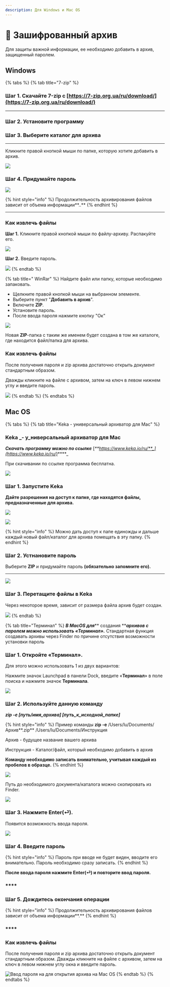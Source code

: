 ```yaml
---
description: Для Windows и Mac OS
---
```


# 🔐 Зашифрованный архив

Для защиты важной информации, ее необходимо  добавить в архив, защищенный паролем.

## Windows

{% tabs %}
{% tab title="7-zip" %}
###

### Шаг 1. Скачайте  7-zip c  [https://7-zip.org.ua/ru/download/](https://7-zip.org.ua/ru/download/)

****

### **Шаг 2.** **Установите программу**&#x20;



### **Шаг 3. Выберите каталог для архива**

****

Кликните правой кнопкой мыши по папке, которую хотите добавить в архив.

![](<../.gitbook/assets/image (97).png>)

### Шаг 4. Придумайте пароль



![](<../.gitbook/assets/image (86).png>)

{% hint style="info" %}
Продолжительность архивирования файлов зависит от объема информации**..**
{% endhint %}

****

### **Как извлечь файлы**&#x20;

**Шаг 1.** Кликните правой кнопкой мыши по файлу-архиву.  Распакуйте его.



![](<../.gitbook/assets/image (33).png>)

**Шаг 2.** Введите пароль.



![](../.gitbook/assets/telegram-cloud-photo-size-2-5465641807862938547-y\_partial.jpg)
{% endtab %}

{% tab title=" WinRar" %}
Найдите файл или папку, которые необходимо запаковать.

* Щелкните правой кнопкой мыши на выбранном элементе.
* Выберите пункт "**Добавить в архив**".&#x20;
* Включите **ZIP**.&#x20;
* Установите пароль.
* После ввода пароля нажмите кнопку "Ок"

![](<../.gitbook/assets/image (11).png>)

Новая **ZIP**-папка с таким же именем будет создана в том же каталоге, где находится файл/папка для архива.

### Как извлечь файлы

После получения пароля и zip архива  достаточно открыть документ стандартным образом.&#x20;

Дважды кликните на файле с архивом, затем на ключ в левом нижнем углу и введите пароль.

![](<../.gitbook/assets/telegram-cloud-photo-size-4-6042831721059167792-y (1).jpg>)
{% endtab %}
{% endtabs %}

## Mac OS

{% tabs %}
{% tab title="Keka - универсальный архиватор для Mac" %}
### Keka _**- у**_ниверсальный архиватор для Mac

_**Скачать программу можно по ссылке**_ [_**https://www.keka.io/ru/**_](https://www.keka.io/ru/)_****_

При скачивании по ссылке программа бесплатна.

![](<../.gitbook/assets/image (79).png>)

### Шаг 1. Запустите  Keka



**Дайте разрешения на доступ к папке, где находятся файлы, предназначенные для архива.**

![](<../.gitbook/assets/image (14).png>)

![](<../.gitbook/assets/image (92).png>)

{% hint style="info" %}
Можно дать доступ к папе единожды и дальше каждый новый файл/каталог для архива помещать в эту папку.
{% endhint %}

### **Шаг 2.** Устнановите пароль

Выберите  **ZIP** и придумайте пароль **(обязательно запомните его).**

****

![](<../.gitbook/assets/image (24).png>)

### Шаг 3. Перетащите файлы  в Keka

Через некоторое время, зависит от размера файла архив  будет создан.



![](<../.gitbook/assets/image (75).png>)
{% endtab %}

{% tab title="Терминал" %}
_**В MacOS  для**_** создания **_**архивов с паролем можно использовать «Терминал».**_ Стандартная функция создавать архивы через Finder по причине отсутствия возможности установки пароль

### **Шаг 1.** Откройте «Терминал».&#x20;

Для этого можно использовать 1 из двух вариантов:

Нажмите значок Launchpad в панели Dock, введите «**Терминал**» в поле поиска и нажмите значок **Терминала**.

![](<../.gitbook/assets/image (61).png>)

### **Шаг 2.** Используйте данную команду

_**zip -e \[путь/имя\_архива] \[путь\_к\_исходной\_папке]**_

{% hint style="info" %}
Пример команды **zip -e** /Users/lu/Documents/Архив**.zip** /Users/lu/Documents/Инструкция

Архив - будущее название вашего архива

Инструкция - Каталог/файл, который необходимо добавить в архив

**Команду необходимо записать внимательно, учитывая каждый из пробелов в образце.**
{% endhint %}

![](<../.gitbook/assets/image (30).png>)

Путь до необходимого документа/каталога можно скопировать из Finder.

![](<../.gitbook/assets/image (78).png>)

### **Шаг 3.** Нажмите Enter(⏎).

Появится возможность ввода пароля.

![](<../.gitbook/assets/image (16).png>)

### **Шаг 4.** Введите пароль

{% hint style="info" %}
Пароль при вводе не будет виден, вводите его внимательно. Пароль необходимо  сразу записать.
{% endhint %}

**После ввода пароля нажмите Enter(⏎) и повторите ввод пароля.**

### ****

### **Шаг 5.** Дождитесь окончания операции&#x20;

{% hint style="info" %}
Продолжительность архивирования файлов зависит от объема информации**.**
{% endhint %}

### ****

### **Как извлечь файлы**&#x20;

После получения пароля и zip архива  достаточно открыть документ стандартным образом. Дважды кликните на файле с архивом, затем на ключ в левом нижнем углу окна и введите пароль.

![Ввод пароля на  для открытия архива на Mac OS](<../.gitbook/assets/image (18).png>)
{% endtab %}
{% endtabs %}



